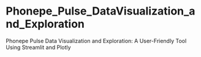 # Phonepe_Pulse_DataVisualization_and_Exploration
Phonepe Pulse Data Visualization and Exploration: A User-Friendly Tool Using Streamlit and Plotly
